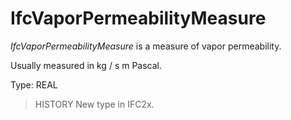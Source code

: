 # IfcVaporPermeabilityMeasure

_IfcVaporPermeabilityMeasure_ is a measure of vapor permeability.<!-- end of definition -->

Usually measured in kg / s m Pascal.

Type: REAL

> HISTORY New type in IFC2x.
